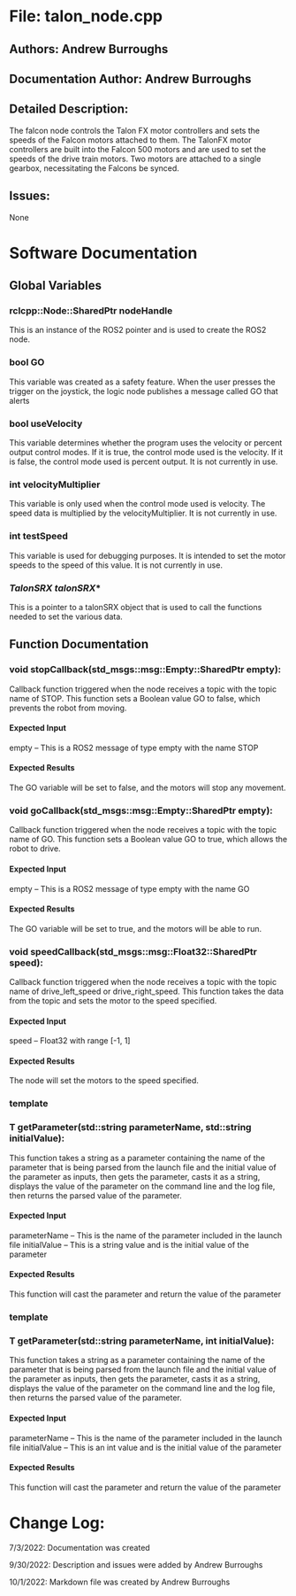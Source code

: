 # File: talon_node.cpp
## Authors: Andrew Burroughs
## Documentation Author: Andrew Burroughs
## Detailed Description: 
The falcon node controls the Talon FX motor controllers and sets the speeds of the Falcon motors attached to them.  The TalonFX motor controllers are built into the Falcon 500 motors and are used to set the speeds of the drive train motors.  Two motors are attached to a single gearbox, necessitating the Falcons be synced.  

## Issues:
None

# Software Documentation
## Global Variables
### **rclcpp::Node::SharedPtr nodeHandle**
This is an instance of the ROS2 pointer and is used to create the ROS2 node.

### **bool GO**
This variable was created as a safety feature.  When the user presses the trigger on the joystick, the logic node publishes a message called GO that alerts

### **bool useVelocity**
This variable determines whether the program uses the velocity or percent output control modes.  If it is true, the control mode used is the velocity.  If it is false, the control mode used is percent output.  It is not currently in use.

### **int velocityMultiplier**
This variable is only used when the control mode used is velocity.  The speed data is multiplied by the velocityMultiplier.  It is not currently in use.

### **int testSpeed**
This variable is used for debugging purposes.  It is intended to set the motor speeds to the speed of this value.  It is not currently in use.

### **TalonSRX* talonSRX**
This is a pointer to a talonSRX object that is used to call the functions needed to set the various data.

## Function Documentation
### **void stopCallback**(std_msgs::msg::Empty::SharedPtr empty):
Callback function triggered when the node receives a topic with the topic name of STOP.  This function sets a Boolean value GO to false, which prevents the robot from moving.
#### Expected Input
empty – This is a ROS2 message of type empty with the name STOP
#### Expected Results
The GO variable will be set to false, and the motors will stop any movement.

### **void goCallback**(std_msgs::msg::Empty::SharedPtr empty):
Callback function triggered when the node receives a topic with the topic name of GO.  This function sets a Boolean value GO to true, which allows the robot to drive.
#### Expected Input
empty – This is a ROS2 message of type empty with the name GO
#### Expected Results
The GO variable will be set to true, and the motors will be able to run.

### **void speedCallback**(std_msgs::msg::Float32::SharedPtr speed):
Callback function triggered when the node receives a topic with the topic name of drive_left_speed or drive_right_speed.  This function takes the data from the topic and sets the motor to the speed specified.
#### Expected Input
speed – Float32 with range [-1, 1]
#### Expected Results
The node will set the motors to the speed specified.

### **template <typename T>**
### **T getParameter**(std::string parameterName, std::string initialValue):
This function takes a string as a parameter containing the name of the parameter that is being parsed from the launch file and the initial value of the parameter as inputs, then gets the parameter, casts it as a string, displays the value of the parameter on the command line and the log file, then returns the parsed value of the parameter.
#### Expected Input
parameterName – This is the name of the parameter included in the launch file
initialValue – This is a string value and is the initial value of the parameter
#### Expected Results
This function will cast the parameter and return the value of the parameter

### **template <typename T>**
### **T getParameter**(std::string parameterName, int initialValue):
This function takes a string as a parameter containing the name of the parameter that is being parsed from the launch file and the initial value of the parameter as inputs, then gets the parameter, casts it as a string, displays the value of the parameter on the command line and the log file, then returns the parsed value of the parameter.
#### Expected Input
parameterName – This is the name of the parameter included in the launch file
initialValue – This is an int value and is the initial value of the parameter
#### Expected Results
This function will cast the parameter and return the value of the parameter

# Change Log:
7/3/2022: Documentation was created

9/30/2022: Description and issues were added by Andrew Burroughs

10/1/2022: Markdown file was created by Andrew Burroughs